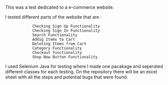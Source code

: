 This was a test dedicated to a e-commerce website.

I tested different parts of the website that are : 

                Checking Sign Up Functionality
                Checking Sign In Functionality
                Search Functionality
                Addig Items to Cart
                Deleting Items from Cart
                Category Functionality 
                Checkout functionality
                Shop Now Button Functionality
 
 I used Selenium Java for testing where I made one pacakage and seperated different classes for each testing. 
 On the repository there will be an excel sheet with all the steps and potential bugs that were found.

